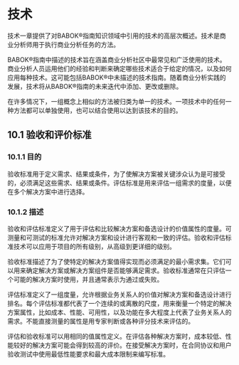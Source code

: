 # 技术

技术一章提供了对BABOK®指南知识领域中引用的技术的高层次概述。技术是商业分析师用于执行商业分析任务的方法。

BABOK®指南中描述的技术旨在涵盖商业分析社区中最常见和广泛使用的技术。商业分析人员运用他们的经验和判断来确定哪些技术适合于给定的情况，以及如何应用每种技术。这可能包括BABOK®中未描述的技术指南。随着商业分析实践的发展，技术将从BABOK®指南的未来迭代中添加、更改或删除。

在许多情况下，一组概念上相似的方法被归类为单一的技术。一项技术中的任何一种方法都可以单独使用，也可以结合使用以达到该技术的目的。

## 10.1 验收和评价标准

### 10.1.1 目的

验收标准用于定义需求、结果或条件，为了使解决方案被关键涉众认为是可接受的，必须满足这些需求、结果或条件。评估标准是用来评估一组需求的度量，以便在多个解决方案中进行选择。

### 10.1.2 描述

验收和评估标准定义了用于评估和比较解决方案和备选设计的价值属性的度量。可测量和可测试的标准允许对解决方案和设计进行客观和一致的评估。验收和评估标准技术可以应用于项目的所有级别，从高级到更详细的级别。

验收标准描述了为了使特定的解决方案值得实现而必须满足的最小需求集。它们可以用来确定解决方案或解决方案组件是否能够满足需求。验收标准通常在只评估一个可能的解决方案时使用，并且通常表示为通过或失败。

评估标准定义了一组度量，允许根据业务关系人的价值对解决方案和备选设计进行排名。每个评估标准都代表了一个连续的或离散的尺度，用来衡量一个特定的解决方案属性，比如成本、性能、可用性，以及功能在多大程度上代表了业务关系人的需求。不能直接测量的属性是用专家判断或各种评分技术来评估的。

评估和验收标准可以用相同的值属性定义。在评估各种解决方案时，成本较低、性能较好的解决方案可能会得到较高的评价。在接受解决方案时，在合同协议和用户验收测试中使用最低性能要求和最大成本限制来编写标准。

